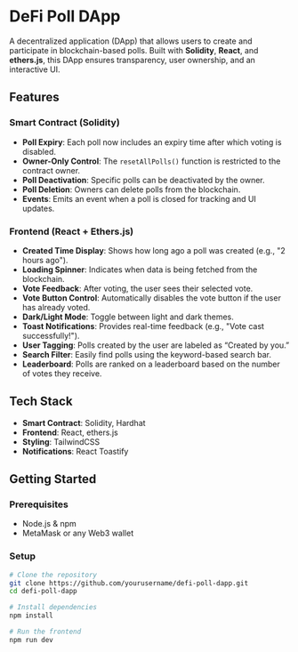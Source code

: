 # DeFi Poll DApp

A decentralized application (DApp) that allows users to create and participate in blockchain-based polls. Built with **Solidity**, **React**, and **ethers.js**, this DApp ensures transparency, user ownership, and an interactive UI.

## Features

### Smart Contract (Solidity)
- **Poll Expiry**: Each poll now includes an expiry time after which voting is disabled.
- **Owner-Only Control**: The `resetAllPolls()` function is restricted to the contract owner.
- **Poll Deactivation**: Specific polls can be deactivated by the owner.
- **Poll Deletion**: Owners can delete polls from the blockchain.
- **Events**: Emits an event when a poll is closed for tracking and UI updates.

### Frontend (React + Ethers.js)
- **Created Time Display**: Shows how long ago a poll was created (e.g., "2 hours ago").
- **Loading Spinner**: Indicates when data is being fetched from the blockchain.
- **Vote Feedback**: After voting, the user sees their selected vote.
- **Vote Button Control**: Automatically disables the vote button if the user has already voted.
- **Dark/Light Mode**: Toggle between light and dark themes.
- **Toast Notifications**: Provides real-time feedback (e.g., "Vote cast successfully!").
- **User Tagging**: Polls created by the user are labeled as “Created by you.”
- **Search Filter**: Easily find polls using the keyword-based search bar.
- **Leaderboard**: Polls are ranked on a leaderboard based on the number of votes they receive.

## Tech Stack
- **Smart Contract**: Solidity, Hardhat
- **Frontend**: React, ethers.js
- **Styling**: TailwindCSS
- **Notifications**: React Toastify

## Getting Started

### Prerequisites
- Node.js & npm
- MetaMask or any Web3 wallet

### Setup

```bash
# Clone the repository
git clone https://github.com/yourusername/defi-poll-dapp.git
cd defi-poll-dapp

# Install dependencies
npm install

# Run the frontend
npm run dev
```

